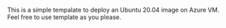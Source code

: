 This is a simple tempalate to deploy an Ubuntu 20.04 image on Azure VM.
Feel free to use template as you please.
